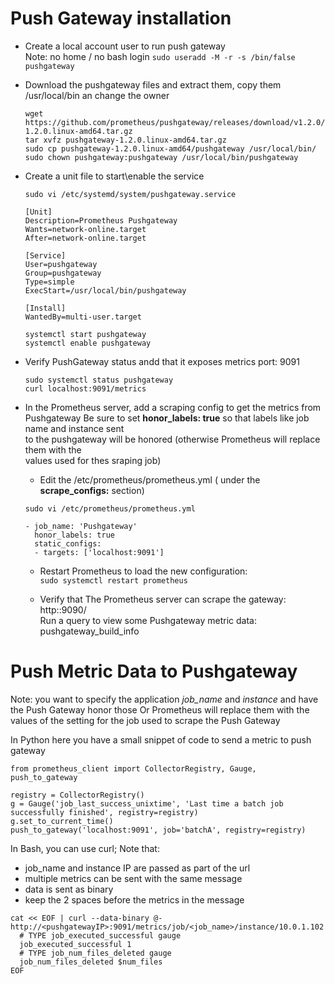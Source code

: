 # Push Gateway installation  

*  Create a local account user to run push gateway  
   Note: no home /  no bash login 
```sudo useradd -M -r -s /bin/false pushgateway```
*  Download the pushgateway files and extract them, copy them /usr/local/bin an change the owner
   ```
   wget https://github.com/prometheus/pushgateway/releases/download/v1.2.0/pushgateway-1.2.0.linux-amd64.tar.gz
   tar xvfz pushgateway-1.2.0.linux-amd64.tar.gz
   sudo cp pushgateway-1.2.0.linux-amd64/pushgateway /usr/local/bin/
   sudo chown pushgateway:pushgateway /usr/local/bin/pushgateway
   ```
*  Create a unit file to start\enable the service
   ```
   sudo vi /etc/systemd/system/pushgateway.service   

   [Unit]
   Description=Prometheus Pushgateway
   Wants=network-online.target
   After=network-online.target   

   [Service]
   User=pushgateway
   Group=pushgateway
   Type=simple
   ExecStart=/usr/local/bin/pushgateway   

   [Install]
   WantedBy=multi-user.target   

   systemctl start pushgateway
   systemctl enable pushgateway
   ```
*  Verify PushGateway status andd that it exposes metrics port: 9091
   ```
   sudo systemctl status pushgateway
   curl localhost:9091/metrics
   ```

*  In the Prometheus server, add a scraping config to get the metrics from Pushgateway
   Be sure to set **honor_labels: true** so that labels like job name and instance sent  
   to the pushgateway will be honored (otherwise Prometheus will replace them with the  
   values used for thes sraping job)
   *  Edit the /etc/prometheus/prometheus.yml ( under the **scrape_configs:** section)
   ```
   sudo vi /etc/prometheus/prometheus.yml

   - job_name: 'Pushgateway'
     honor_labels: true
     static_configs:
     - targets: ['localhost:9091']
   ```
   *  Restart Prometheus to load the new configuration:  
      ```sudo systemctl restart prometheus```

   *  Verify that The Prometheus server can scrape the gateway: http:<IP>:9090/  
      Run a query to view some Pushgateway metric data: pushgateway_build_info  

<P>
<P>

# Push Metric Data to Pushgateway  

Note: you want to specify the application *job_name* and *instance* and have the Push Gateway honor those
Or Prometheus will replace them with the values of the setting for the job used to scrape the Push Gateway

In Python here you have a small snippet of code to send a metric to push gateway
```
from prometheus_client import CollectorRegistry, Gauge, push_to_gateway

registry = CollectorRegistry()
g = Gauge('job_last_success_unixtime', 'Last time a batch job successfully finished', registry=registry)
g.set_to_current_time()
push_to_gateway('localhost:9091', job='batchA', registry=registry)
```

In Bash, you can use curl; Note that:  
*  job_name and instance IP are passed as part of the url
*  multiple metrics can be sent with the same message
*  data is sent as binary 
*  keep the 2 spaces before the metrics in the message
```
cat << EOF | curl --data-binary @- http://<pushgatewayIP>:9091/metrics/job/<job_name>/instance/10.0.1.102
  # TYPE job_executed_successful gauge
  job_executed_successful 1
  # TYPE job_num_files_deleted gauge
  job_num_files_deleted $num_files
EOF
```